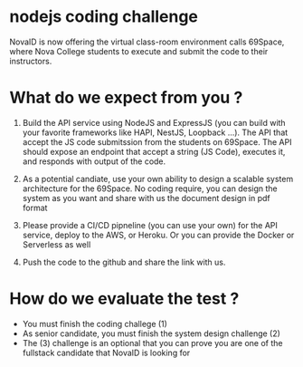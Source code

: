 # nodejs coding challenge

NovaID is now offering the virtual class-room environment calls 69Space, where Nova College students to execute and submit the code to their instructors.
# What do we expect from you ?

1. Build the API service using NodeJS and ExpressJS (you can build with your favorite frameworks like HAPI, NestJS, Loopback ...). The API that accept the JS code submitssion from the students on 69Space. The API should expose an endpoint that accept a string (JS Code), executes it, and responds with output of the code.

2. As a potential candiate, use your own ability to design a scalable system architecture for the 69Space. No coding require, you can design the system as you want and share with us the document design in pdf format

3. Please provide a CI/CD pipneline (you can use your own) for the API service, deploy to the AWS, or Heroku. Or you can provide the Docker or Serverless as well

4. Push the code to the github and share the link with us. 
# How do we evaluate the test ?
 - You must finish the coding challege (1)
 - As senior candidate, you must finish the system design challenge (2)
 - The (3) challenge is an optional that you can prove you are one of the fullstack candidate that NovaID is looking for
 